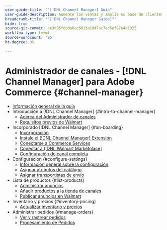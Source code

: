 ```yaml
---
user-guide-title: '"[!DNL Channel Manager] Guía"'
user-guide-description: Aumente las ventas y amplíe su base de clientes integrando Adobe Commerce o Magento Open Source con su [!DNL Walmart Marketplace]Seller Central] cuenta.
breadcrumb-title: '"[!DNL Channel Manager Guide]"'
hide: true
source-git-commit: ae3d95fd0da6ee5013a19d7ac7ed5ef87e4a1325
workflow-type: tm+mt
source-wordcount: '85'
ht-degree: 0%

---
```



# Administrador de canales - [!DNL Channel Manager] para Adobe Commerce {#channel-manager}

- [Información general de la guía](guide-overview.md)
- Introducción a [!DNL Channel Manager] {#intro-to-channel-manager}
   - [Acerca del Administrador de canales](overview.md)
   - [Requisitos previos de Walmart](walmart-prerequisites.md)
- Incorporado [!DNL Channel Manager] {#on-boarding}
   - [Incorporación](onboard.md)
   - [Instale el [!DNL Channel Manager] Extensión](install.md)
   - [Conectarse a Commerce Services](connect.md)
   - [Conectar a [!DNL Walmart Marketplace]](connect-marketplace.md)
   - [Configuración de canal completa](complete-store-setup.md)
- Configuración {#configure-settings}
   - [Información general sobre la configuración](settings-overview.md)
   - [Asignar atributos del catálogo](map-catalog-attributes.md)
   - [Asignar transportistas de envío](map-shipping-carriers.md)
- Lista de productos {#list-products}
   - [Administrar anuncios](manage-listings.md)
   - [Añadir productos a la tienda de canales](add-products-to-channel-store.md)
   - [Publicar anuncios en Walmart](publish-listings-to-marketplace.md)
- Inventario y precios {#inventory-pricing}
   - [Actualizar inventario y precios](inventory-and-price-updates.md)
- Administrar pedidos {#manage-orders}
   - [Ver y rastrear pedidos](manage-orders.md)
   - [Procesamiento de Pedidos](process-orders.md)

